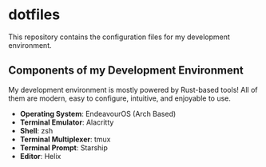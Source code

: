# dotfiles

This repository contains the configuration files for my development environment.

## Components of my Development Environment

My development environment is mostly powered by Rust-based tools! All of them are modern, easy to configure, intuitive, and enjoyable to use.

- **Operating System**: EndeavourOS (Arch Based)
- **Terminal Emulator**: Alacritty
- **Shell**: zsh
- **Terminal Multiplexer**: tmux
- **Terminal Prompt**: Starship
- **Editor**: Helix
